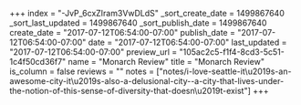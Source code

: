 +++
index = "-JvP_6cxZIram3VwDLdS"
_sort_create_date = 1499867640
_sort_last_updated = 1499867640
_sort_publish_date = 1499867640
create_date = "2017-07-12T06:54:00-07:00"
publish_date = "2017-07-12T06:54:00-07:00"
date = "2017-07-12T06:54:00-07:00"
last_updated = "2017-07-12T06:54:00-07:00"
preview_url = "105ac2c5-f1f4-8cd3-5c51-1c4f50cd36f7"
name = "Monarch Review"
title = "Monarch Review"
is_column = false
reviews = ""
notes = ["notes/i-love-seattle-it\u2019s-an-awesome-city-it\u2019s-also-a-delusional-city--a-city-that-lives-under-the-notion-of-this-sense-of-diversity-that-doesn\u2019t-exist"]
+++

